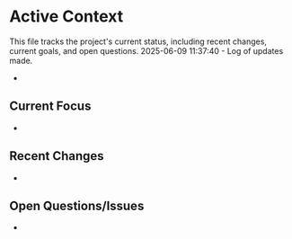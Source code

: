 # Active Context

This file tracks the project's current status, including recent changes, current goals, and open questions.
2025-06-09 11:37:40 - Log of updates made.

-

## Current Focus

-

## Recent Changes

-

## Open Questions/Issues

-
